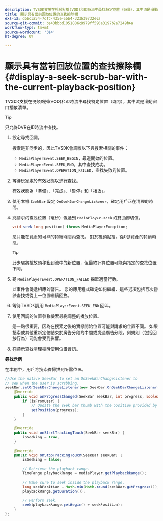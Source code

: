 ```yaml
---
description: TVSDK支援在視頻點播(VOD)和即時流中尋找特定位置（時間），其中流是滑動窗口播放清單。
title: 顯示具有當前回放位置的查找擦除欄
exl-id: d5bc3a54-7dfd-435e-abb4-323639732e0a
source-git-commit: be43bbbd1051886c8979ff590a3197b2a7249b6a
workflow-type: tm+mt
source-wordcount: '314'
ht-degree: 0%

---
```


# 顯示具有當前回放位置的查找擦除欄 {#display-a-seek-scrub-bar-with-the-current-playback-position}

TVSDK支援在視頻點播(VOD)和即時流中尋找特定位置（時間），其中流是滑動窗口播放清單。

>[!TIP]
>
>只允許DVR在即時流中查找。

1. 設定尋找回調。

   搜索是非同步的，因此TVSDK會調度以下與搜索相關的事件：

   * `MediaPlayerEvent.SEEK_BEGIN`，尋道開始的位置。
   * `MediaPlayerEvent.SEEK_END`，其中查找成功。
   * `MediaPlayerEvent.OPERATION_FAILED`，查找失敗的位置。

1. 等待玩家處於有效狀態以進行查找。

   有效狀態為「準備」、「完成」、「暫停」和「播放」。
1. 使用本機 `SeekBar` 設定 `OnSeekBarChangeListener`，確定用戶正在清理的時間。
1. 將請求的查找位置（毫秒）傳遞到 `MediaPlayer.seek` 的雙曲餘切值。

   ```java
   void seek(long position) throws MediaPlayerException;
   ```

   您只能在資產的可尋的持續時間內查找。 對於視頻點播，從0到資產的持續時間。

   >[!TIP]
   >
   >此步驟將播放頭移動到流中的新位置，但最終計算位置可能與指定的查找位置不同。

1. 聽 `MediaPlayerEvent.OPERATION_FAILED` 採取適當行動。

   此事件會傳遞相應的警告。 您的應用程式確定如何繼續，這些選項包括再次嘗試查找或從上一位置繼續回放。

1. 等待TVSDK調用 `MediaPlayerEvent.SEEK_END` 回叫。
1. 使用回調的位置參數檢索最終調整的播放位置。

   這一點很重要，因為在搜索之後的實際開始位置可能與請求的位置不同。 如果搜索或其他重新定位結束於廣告分段的中間或跳過廣告分段，則規則（包括回放行為）可能會受到影響。

1. 在顯示查找清理欄時使用位置資訊。

<!--<a id="example_EEB73818260C43C8B5AE12BA68548AB7"></a>-->

**尋找示例**

在本例中，用戶將搜索條掃描到所需位置。

```java
//Use the native SeekBar to set an OnSeekBarChangeListener to 
// see when the user is scrubbing. 
seekBar.setOnSeekBarChangeListener(new SeekBar.OnSeekBarChangeListener() { 
    @Override 
    public void onProgressChanged(SeekBar seekBar, int progress, boolean isFromUser) { 
        if (isFromUser) { 
            // Update the seek bar thumb with the position provided by the user. 
            setPosition(progress); 
        } 
    } 
 
    @Override 
    public void onStartTrackingTouch(SeekBar seekBar) { 
        isSeeking = true; 
    } 
 
    @Override 
    public void onStopTrackingTouch(SeekBar seekBar) { 
        isSeeking = false; 
 
        // Retrieve the playback range. 
        TimeRange playbackRange = mediaPlayer.getPlaybackRange(); 
 
        // Make sure to seek inside the playback range. 
        long seekPosition = Math.min(Math.round(seekBar.getProgress()), 
        playbackRange.getDuration()); 
     
        // Perform seek. 
        seek(playbackRange.getBegin() + seekPosition); 
    } 
}; 
```
